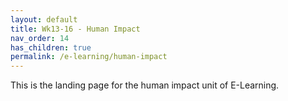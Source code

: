 ```yaml
---
layout: default
title: Wk13-16 - Human Impact
nav_order: 14
has_children: true
permalink: /e-learning/human-impact
---
```

This is the landing page for the human impact unit of E-Learning.